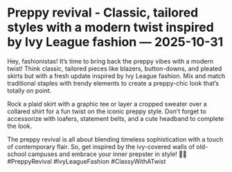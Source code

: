 # Preppy revival - Classic, tailored styles with a modern twist inspired by Ivy League fashion — 2025-10-31

Hey, fashionistas! It’s time to bring back the preppy vibes with a modern twist! Think classic, tailored pieces like blazers, button-downs, and pleated skirts but with a fresh update inspired by Ivy League fashion. Mix and match traditional staples with trendy elements to create a preppy-chic look that’s totally on point.

Rock a plaid skirt with a graphic tee or layer a cropped sweater over a collared shirt for a fun twist on the iconic preppy style. Don’t forget to accessorize with loafers, statement belts, and a cute headband to complete the look.

The preppy revival is all about blending timeless sophistication with a touch of contemporary flair. So, get inspired by the ivy-covered walls of old-school campuses and embrace your inner prepster in style! 🌿✨ #PreppyRevival #IvyLeagueFashion #ClassyWithATwist